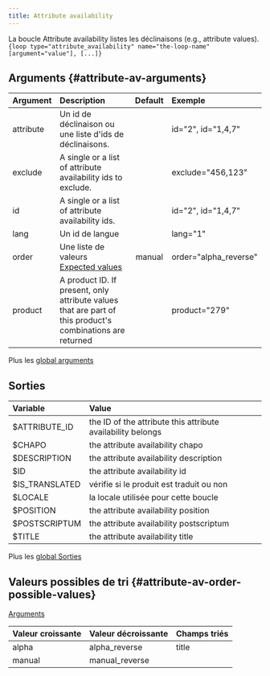 ```yaml
---
title: Attribute availability
---
```


La boucle Attribute availability listes les déclinaisons (e.g., attribute values).
`{loop type="attribute_availability" name="the-loop-name" [argument="value"], [...]}`

## Arguments {#attribute-av-arguments}

| Argument  | Description                                                                                               | Default | Exemple               |
|-----------|:----------------------------------------------------------------------------------------------------------|:-------:|:----------------------|
| attribute | Un id de déclinaison ou une liste d'ids de déclinaisons.                                                  |         | id="2", id="1,4,7"    |
| exclude   | A single or a list of attribute availability ids to exclude.                                              |         | exclude="456,123"     |
| id        | A single or a list of attribute availability ids.                                                         |         | id="2", id="1,4,7"    |
| lang      | Un id de langue                                                                                           |         | lang="1"              |
| order     | Une liste de valeurs <br/> [Expected values](#attribute-av-order-possible-values)                         | manual  | order="alpha_reverse" |
| product   | A product ID. If present, only attribute values that are part of this product's combinations are returned |         | product="279"         |

Plus les [global arguments](./global_arguments)

## Sorties

| Variable       | Value                                                       |
|:---------------|:------------------------------------------------------------|
| $ATTRIBUTE_ID  | the ID of the attribute this attribute availability belongs |
| $CHAPO         | the attribute availability chapo                            |
| $DESCRIPTION   | the attribute availability description                      |
| $ID            | the attribute availability id                               |
| $IS_TRANSLATED | vérifie si le produit est traduit ou non                    |
| $LOCALE        | la locale utilisée pour cette boucle                        |
| $POSITION      | the attribute availability position                         |
| $POSTSCRIPTUM  | the attribute availability postscriptum                     |
| $TITLE         | the attribute availability title                            |

Plus les [global Sorties](./global_Sorties)

## Valeurs possibles de tri {#attribute-av-order-possible-values}
[Arguments](#attribute-av-arguments)

| Valeur croissante | Valeur décroissante | Champs triés |
|-------------------|---------------------|:-------------|
| alpha             | alpha_reverse       | title        |
| manual            | manual_reverse      |              |